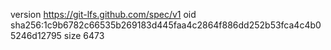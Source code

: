 version https://git-lfs.github.com/spec/v1
oid sha256:1c9b6782c66535b269183d445faa4c2864f886dd252b53fca4c4b05246d12795
size 6473

